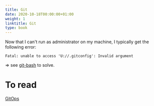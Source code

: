 ```yaml
---
title: Git
date: 2020-10-18T00:00:00+01:00
weight: 1
linktitle: Git
type: book
---
```

Now that I can't run as administrator on my machine, I typically get the 
following error:

```
Fatal: unable to access 'U://.gitconfig': Invalid argument
```

\=> see [git-bash](../local-env/git-bash/) to solve.

# To read
[GitOps](https://www.gitops.tech/)